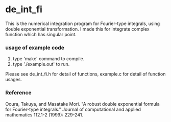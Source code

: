 # de_int_fi
This is the numerical integration program for Fourier-type integrals, using double exponential transformation. 
I made this for integrate complex function which has singular point.

### usage of example code
 1. type 'make' command to compile.
 2. type './example.out' to run.

Please see de_int_fi.h for detail of functions, example.c for detail of function usages.

### Reference
Ooura, Takuya, and Masatake Mori. "A robust double exponential formula for Fourier-type integrals." Journal of computational and applied mathematics 112.1-2 (1999): 229-241.
